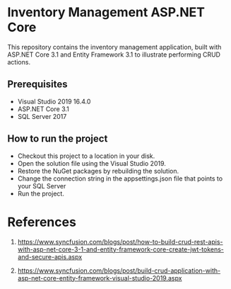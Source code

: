 # Inventory Management ASP.NET Core
This repository contains the inventory management application, built with ASP.NET Core 3.1 and Entity Framework 3.1 to illustrate performing CRUD actions. 

## Prerequisites

* Visual Studio 2019 16.4.0
* ASP.NET Core 3.1
* SQL Server 2017 


## How to run the project

* Checkout this project to a location in your disk.
* Open the solution file using the Visual Studio 2019.
* Restore the NuGet packages by rebuilding the solution.
* Change the connection string in the appsettings.json file that points to your SQL Server
* Run the project.

# References 

1. https://www.syncfusion.com/blogs/post/how-to-build-crud-rest-apis-with-asp-net-core-3-1-and-entity-framework-core-create-jwt-tokens-and-secure-apis.aspx

2. https://www.syncfusion.com/blogs/post/build-crud-application-with-asp-net-core-entity-framework-visual-studio-2019.aspx 

